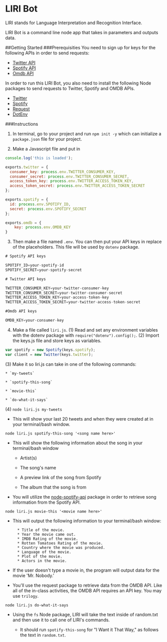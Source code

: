 # LIRI Bot
LIRI stands for Language Interpretation and Recognition Interface.

LIRI Bot is a command line node app that takes in parameters and outputs data. 

##Getting Started
###Prerequisities 
You need to sign up for keys for the following APIs in order to send requests:
* [Twitter API](https://developer.twitter.com/)
* [Spotify API](https://developer.spotify.com/web-api/)
* [Omdb API](http://www.omdbapi.com/)

In order to run this LIRI Bot, you also need to install the following Node packages to send requests to Twitter, Spotify and OMDB APIs.
* [Twitter](https://www.npmjs.com/package/twitter)
* [Spotify](https://www.npmjs.com/package/node-spotify-api)
* [Request](https://www.npmjs.com/package/request)
* [DotEnv](https://www.npmjs.com/package/dotenv)


###Instructions
1. In terminal, go to your project and run `npm init -y` which can initialize a `package.json` file for your project. 

2. Make a Javascript file and put in 
```javascript
console.log('this is loaded');

exports.twitter = {
  consumer_key: process.env.TWITTER_CONSUMER_KEY,
  consumer_secret: process.env.TWITTER_CONSUMER_SECRET,
  access_token_key: process.env.TWITTER_ACCESS_TOKEN_KEY,
  access_token_secret: process.env.TWITTER_ACCESS_TOKEN_SECRET
};

exports.spotify = {
  id: process.env.SPOTIFY_ID,
  secret: process.env.SPOTIFY_SECRET
};

exports.omdb = {
	key: process.env.OMDB_KEY
}
```

3. Then make a file named `.env`. You can then put your API keys in replace of the placeholders. This file will be used by `dotenv` package.
```js
# Spotify API keys

SPOTIFY_ID=your-spotify-id
SPOTIFY_SECRET=your-spotify-secret

# Twitter API keys

TWITTER_CONSUMER_KEY=your-twitter-consumer-key
TWITTER_CONSUMER_SECRET=your-twitter-consumer-secret
TWITTER_ACCESS_TOKEN_KEY=your-access-token-key
TWITTER_ACCESS_TOKEN_SECRET=your-twitter-access-token-secret

#Omdb API keys

OMDB_KEY=your-consumer-key

```

4. Make a file called `liri.js`.
(1) Read and set any environment variables with the dotenv package with `require("dotenv").config();`.
(2) Import the keys.js file and store keys as variables.
  ```js
  var spotify = new Spotify(keys.spotify);
  var client = new Twitter(keys.twitter);
  ```
(3) Make it so liri.js can take in one of the following commands:

    * `my-tweets`

    * `spotify-this-song`

    * `movie-this`

    * `do-what-it-says`


(4)
 `node liri.js my-tweets`

   * This will show your last 20 tweets and when they were created at in your terminal/bash window.

 `node liri.js spotify-this-song '<song name here>'`

   * This will show the following information about the song in your terminal/bash window
     
     * Artist(s)
     
     * The song's name
     
     * A preview link of the song from Spotify
     
     * The album that the song is from
   
   * You will utilize the [node-spotify-api](https://www.npmjs.com/package/node-spotify-api) package in order to retrieve song information from the Spotify API.
   

`node liri.js movie-this '<movie name here>'`

   * This will output the following information to your terminal/bash window:

     ```
       * Title of the movie.
       * Year the movie came out.
       * IMDB Rating of the movie.
       * Rotten Tomatoes Rating of the movie.
       * Country where the movie was produced.
       * Language of the movie.
       * Plot of the movie.
       * Actors in the movie.
     ```

   * If the user doesn't type a movie in, the program will output data for the movie 'Mr. Nobody.'
   
   * You'll use the request package to retrieve data from the OMDB API. Like all of the in-class activities, the OMDB API requires an API key. You may use `trilogy`.

`node liri.js do-what-it-says`
   
   * Using the `fs` Node package, LIRI will take the text inside of random.txt and then use it to call one of LIRI's commands.
     
     * It should run `spotify-this-song` for "I Want it That Way," as follows the text in `random.txt`.



